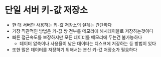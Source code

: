 # 단일 서버 키-값 저장소

- 한 대 서버만 사용하는 키-값 저장소의 설계는 간단하다
- 가장 직관적인 방법은 키-값 쌍 전부를 메모리에 해시테이블로 저장하는것이다
- 빠른 접근속도를 보장하지만 모든 데이터를 메모리에 두는건 불가능하다
  - 데이터 압축이나 사용율이 낮은 데이터는 디스크에 저장하는 등 방법이 있다
- 또한 많은 데이터를 저장하기 위해서는 분산 키-값 저장소가 필요하다
